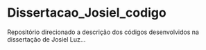 # Dissertacao_Josiel_codigo
Repositório direcionado a descrição dos códigos desenvolvidos na dissertação de Josiel Luz...
